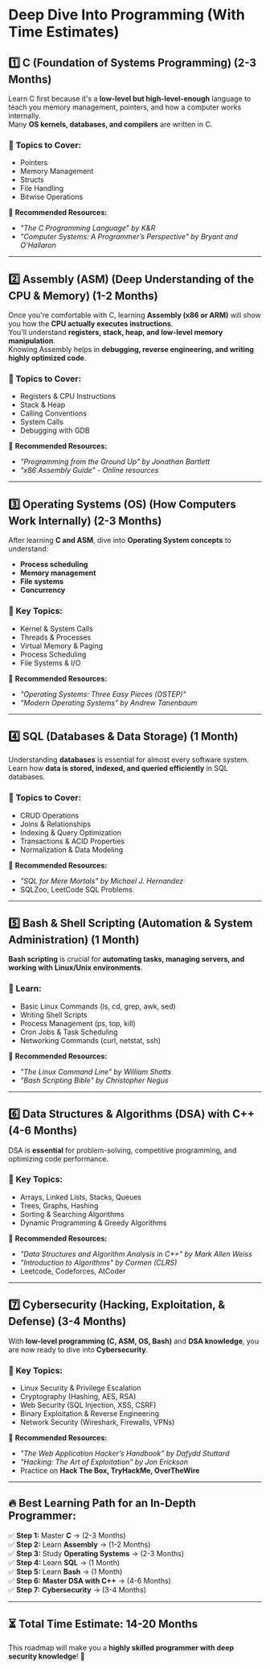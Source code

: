 # Deep Dive Into Programming (With Time Estimates)

## 1️⃣ C (Foundation of Systems Programming) (2-3 Months)

Learn C first because it's a **low-level but high-level-enough** language to teach you memory management, pointers, and how a computer works internally.  
Many **OS kernels, databases, and compilers** are written in C.

### 🔹 Topics to Cover:

- Pointers
- Memory Management
- Structs
- File Handling
- Bitwise Operations

📖 **Recommended Resources:**

- _"The C Programming Language" by K&R_
- _"Computer Systems: A Programmer’s Perspective" by Bryant and O’Hallaron_

---

## 2️⃣ Assembly (ASM) (Deep Understanding of the CPU & Memory) (1-2 Months)

Once you're comfortable with C, learning **Assembly (x86 or ARM)** will show you how the **CPU actually executes instructions**.  
You'll understand **registers, stack, heap, and low-level memory manipulation**.  
Knowing Assembly helps in **debugging, reverse engineering, and writing highly optimized code**.

### 🔹 Topics to Cover:

- Registers & CPU Instructions
- Stack & Heap
- Calling Conventions
- System Calls
- Debugging with GDB

📖 **Recommended Resources:**

- _"Programming from the Ground Up" by Jonathan Bartlett_
- _"x86 Assembly Guide" - Online resources_

---

## 3️⃣ Operating Systems (OS) (How Computers Work Internally) (2-3 Months)

After learning **C and ASM**, dive into **Operating System concepts** to understand:

- **Process scheduling**
- **Memory management**
- **File systems**
- **Concurrency**

### 🔹 Key Topics:

- Kernel & System Calls
- Threads & Processes
- Virtual Memory & Paging
- Process Scheduling
- File Systems & I/O

📖 **Recommended Resources:**

- _"Operating Systems: Three Easy Pieces (OSTEP)"_
- _"Modern Operating Systems" by Andrew Tanenbaum_

---

## 4️⃣ SQL (Databases & Data Storage) (1 Month)

Understanding **databases** is essential for almost every software system.  
Learn how **data is stored, indexed, and queried efficiently** in SQL databases.

### 🔹 Topics to Cover:

- CRUD Operations
- Joins & Relationships
- Indexing & Query Optimization
- Transactions & ACID Properties
- Normalization & Data Modeling

📖 **Recommended Resources:**

- _"SQL for Mere Mortals" by Michael J. Hernandez_
- SQLZoo, LeetCode SQL Problems

---

## 5️⃣ Bash & Shell Scripting (Automation & System Administration) (1 Month)

**Bash scripting** is crucial for **automating tasks, managing servers, and working with Linux/Unix environments**.

### 🔹 Learn:

- Basic Linux Commands (ls, cd, grep, awk, sed)
- Writing Shell Scripts
- Process Management (ps, top, kill)
- Cron Jobs & Task Scheduling
- Networking Commands (curl, netstat, ssh)

📖 **Recommended Resources:**

- _"The Linux Command Line" by William Shotts_
- _"Bash Scripting Bible" by Christopher Negus_

---

## 6️⃣ Data Structures & Algorithms (DSA) with C++ (4-6 Months)

DSA is **essential** for problem-solving, competitive programming, and optimizing code performance.

### 🔹 Key Topics:

- Arrays, Linked Lists, Stacks, Queues
- Trees, Graphs, Hashing
- Sorting & Searching Algorithms
- Dynamic Programming & Greedy Algorithms

📖 **Recommended Resources:**

- _"Data Structures and Algorithm Analysis in C++" by Mark Allen Weiss_
- _"Introduction to Algorithms" by Cormen (CLRS)_
- Leetcode, Codeforces, AtCoder

---

## 7️⃣ Cybersecurity (Hacking, Exploitation, & Defense) (3-4 Months)

With **low-level programming (C, ASM, OS, Bash)** and **DSA knowledge**, you are now ready to dive into **Cybersecurity**.

### 🔹 Key Topics:

- Linux Security & Privilege Escalation
- Cryptography (Hashing, AES, RSA)
- Web Security (SQL Injection, XSS, CSRF)
- Binary Exploitation & Reverse Engineering
- Network Security (Wireshark, Firewalls, VPNs)

📖 **Recommended Resources:**

- _"The Web Application Hacker’s Handbook" by Dafydd Stuttard_
- _"Hacking: The Art of Exploitation" by Jon Erickson_
- Practice on **Hack The Box, TryHackMe, OverTheWire**

---

## 🔥 **Best Learning Path for an In-Depth Programmer:**

✅ **Step 1:** Master **C** → (2-3 Months)  
✅ **Step 2:** Learn **Assembly** → (1-2 Months)  
✅ **Step 3:** Study **Operating Systems** → (2-3 Months)  
✅ **Step 4:** Learn **SQL** → (1 Month)  
✅ **Step 5:** Learn **Bash** → (1 Month)  
✅ **Step 6:** **Master DSA with C++** → (4-6 Months)  
✅ **Step 7:** **Cybersecurity** → (3-4 Months)

---

## ⏳ **Total Time Estimate: 14-20 Months**

This roadmap will make you a **highly skilled programmer with deep security knowledge**! 🚀
